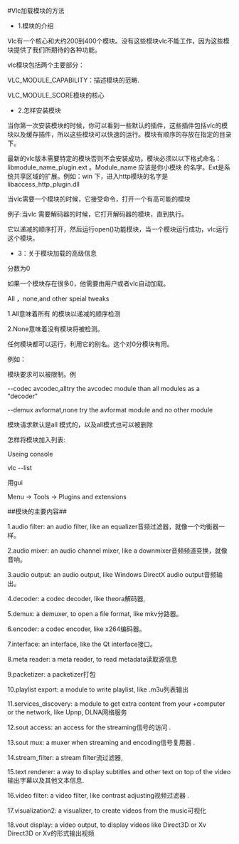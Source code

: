<meta http-equiv="Content-Type" content="text/html; charset=UTF-8">
#Vlc加载模块的方法

*  1.模块的介绍

Vlc有一个核心和大约200到400个模块。没有这些模块vlc不能工作，因为这些模块提供了我们所期待的各种功能。

vlc模块包括两个主要部分：

VLC_MODULE_CAPABILITY：描述模块的范畴.

VLC_MODULE_SCORE模块的核心


*  2.怎样安装模块

当你第一次安装模块的时候，你可以看到一些默认的插件，这些插件包括vlc的模块以及缓存插件，所以这些模块可以快速的运行。模块有顺序的存放在指定的目录下。

最新的vlc版本需要特定的模块否则不会安装成功。模块必须以以下格式命名： libmodule_name_plugin.ext 。Module_name 应该是你小模块 的名字。Ext是系统共享区域的扩展。例如：win 下，进入http模块的名字是 libaccess_http_plugin.dll

当vlc需要一个模块的时候，它接受命令，打开一个有高可能的模块

例子:当vlc 需要解码器的时候，它打开解码器的模块，直到执行。

它以递减的顺序打开，然后运行open()功能模块，当一个模块运行成功，vlc运行这个模块。

*  3：关于模块加载的高级信息

分数为0

如果一个模块存在很多0，他需要由用户或者vlc自动加载。

All ，none,and other speial tweaks

1.All意味着所有 的模块以递减的顺序检测

2.None意味着没有模块将被检测。

任何模块都可以运行，利用它的别名。这个对0分模块有用。

例如：

模块要求可以被限制。例

--codec avcodec,alltry the avcodec module than all modules as a "decoder" 

--demux avformat,none try the avformat module and no other module     

模块请求默认是all 模式的，以及all模式也可以被删除

怎样将模块加入列表:

Useing console

vlc --list

用gui

Menu -> Tools -> Plugins and extensions

##模块的主要内容##

1.audio filter: an audio filter, like an equalizer音频过滤器，就像一个均衡器一样。

2.audio mixer: an audio channel mixer, like a downmixer音频频道变换，就像音响。

3.audio output: an audio output, like Windows DirectX audio output音频输出。

4.decoder: a codec decoder, like theora解码器,

5.demux: a demuxer, to open a file format, like mkv分路器。 

6.encoder: a codec encoder, like x264编码器。

7.interface: an interface, like the Qt interface接口。

8.meta reader: a meta reader, to read metadata读取源信息

9.packetizer: a packetizer打包

10.playlist export: a module to write playlist, like .m3u列表输出

11.services_discovery: a module to get extra content from your +computer or the network, like Upnp, DLNA网络服务  

12.sout access: an access for the streaming信号的访问 .   

13.sout mux: a muxer when streaming and encoding信号复用器 . 

14.stream_filter: a stream filter流过滤器,

15.text renderer: a way to display subtitles and other text on top of the video输出字幕以及其他文本信息. 

16.video filter: a video filter, like contrast adjusting视频过滤器 . 

17.visualization2: a visualizer, to create videos from the music可视化

18.vout display: a video output, to display videos like Direct3D or Xv   Direct3D or Xv的形式输出视频


